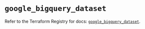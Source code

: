 # `google_bigquery_dataset`

Refer to the Terraform Registry for docs: [`google_bigquery_dataset`](https://registry.terraform.io/providers/hashicorp/google-beta/6.42.0/docs/resources/google_bigquery_dataset).

